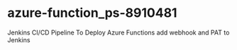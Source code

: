 # azure-function_ps-8910481
Jenkins CI/CD Pipeline To Deploy Azure Functions
add webhook and PAT to Jenkins
